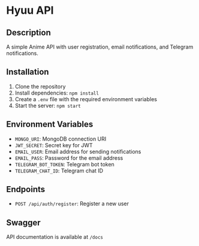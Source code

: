 # Hyuu API

## Description
A simple Anime API with user registration, email notifications, and Telegram notifications.

## Installation
1. Clone the repository
2. Install dependencies: `npm install`
3. Create a `.env` file with the required environment variables
4. Start the server: `npm start`

## Environment Variables
- `MONGO_URI`: MongoDB connection URI
- `JWT_SECRET`: Secret key for JWT
- `EMAIL_USER`: Email address for sending notifications
- `EMAIL_PASS`: Password for the email address
- `TELEGRAM_BOT_TOKEN`: Telegram bot token
- `TELEGRAM_CHAT_ID`: Telegram chat ID

## Endpoints
- `POST /api/auth/register`: Register a new user

## Swagger
API documentation is available at `/docs`
